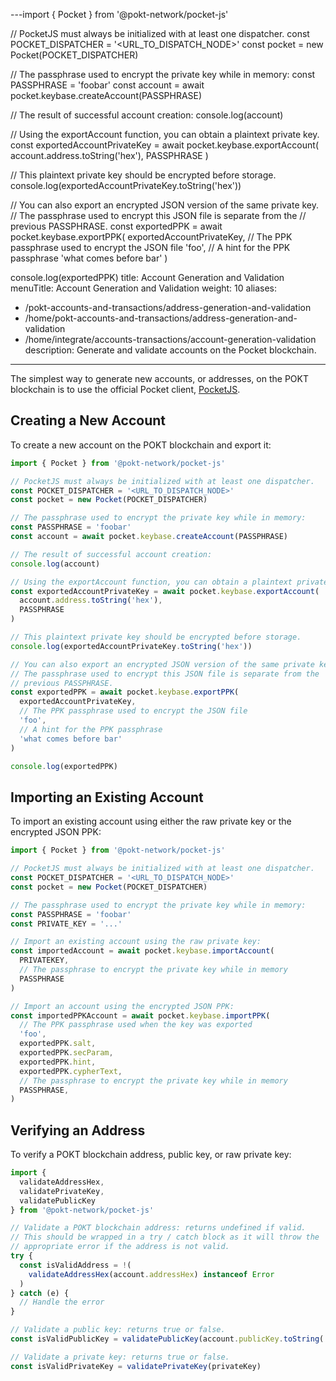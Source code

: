 ---import { Pocket } from '@pokt-network/pocket-js'

// PocketJS must always be initialized with at least one dispatcher.
const POCKET_DISPATCHER = '<URL_TO_DISPATCH_NODE>'
const pocket = new Pocket(POCKET_DISPATCHER)

// The passphrase used to encrypt the private key while in memory:
const PASSPHRASE = 'foobar'
const account = await pocket.keybase.createAccount(PASSPHRASE)

// The result of successful account creation:
console.log(account)

// Using the exportAccount function, you can obtain a plaintext private key.
const exportedAccountPrivateKey = await pocket.keybase.exportAccount(
  account.address.toString('hex'),
  PASSPHRASE
)

// This plaintext private key should be encrypted before storage.
console.log(exportedAccountPrivateKey.toString('hex'))

// You can also export an encrypted JSON version of the same private key.
// The passphrase used to encrypt this JSON file is separate from the 
// previous PASSPHRASE.
const exportedPPK = await pocket.keybase.exportPPK(
  exportedAccountPrivateKey,
  // The PPK passphrase used to encrypt the JSON file
  'foo',
  // A hint for the PPK passphrase
  'what comes before bar'
)

console.log(exportedPPK)
title: Account Generation and Validation
menuTitle: Account Generation and Validation
weight: 10
aliases:
  - /pokt-accounts-and-transactions/address-generation-and-validation
  - /home/pokt-accounts-and-transactions/address-generation-and-validation
  - /home/integrate/accounts-transactions/account-generation-validation
description: Generate and validate accounts on the Pocket blockchain.
---


The simplest way to generate new accounts, or addresses, on the POKT blockchain is to use the official Pocket client, [PocketJS](https://github.com/pokt-network/pocket-js).

## Creating a New Account

To create a new account on the POKT blockchain and export it:

```typescript
import { Pocket } from '@pokt-network/pocket-js'

// PocketJS must always be initialized with at least one dispatcher.
const POCKET_DISPATCHER = '<URL_TO_DISPATCH_NODE>'
const pocket = new Pocket(POCKET_DISPATCHER)

// The passphrase used to encrypt the private key while in memory:
const PASSPHRASE = 'foobar'
const account = await pocket.keybase.createAccount(PASSPHRASE)

// The result of successful account creation:
console.log(account)

// Using the exportAccount function, you can obtain a plaintext private key.
const exportedAccountPrivateKey = await pocket.keybase.exportAccount(
  account.address.toString('hex'),
  PASSPHRASE
)

// This plaintext private key should be encrypted before storage.
console.log(exportedAccountPrivateKey.toString('hex'))

// You can also export an encrypted JSON version of the same private key.
// The passphrase used to encrypt this JSON file is separate from the 
// previous PASSPHRASE.
const exportedPPK = await pocket.keybase.exportPPK(
  exportedAccountPrivateKey,
  // The PPK passphrase used to encrypt the JSON file
  'foo',
  // A hint for the PPK passphrase
  'what comes before bar'
)

console.log(exportedPPK)
```

## Importing an Existing Account

To import an existing account using either the raw private key or the encrypted JSON PPK:

```javascript
import { Pocket } from '@pokt-network/pocket-js'

// PocketJS must always be initialized with at least one dispatcher.
const POCKET_DISPATCHER = '<URL_TO_DISPATCH_NODE>'
const pocket = new Pocket(POCKET_DISPATCHER)

// The passphrase used to encrypt the private key while in memory:
const PASSPHRASE = 'foobar'
const PRIVATE_KEY = '...'

// Import an existing account using the raw private key:
const importedAccount = await pocket.keybase.importAccount(
  PRIVATEKEY,
  // The passphrase to encrypt the private key while in memory
  PASSPHRASE
)

// Import an account using the encrypted JSON PPK:
const importedPPKAccount = await pocket.keybase.importPPK(
  // The PPK passphrase used when the key was exported
  'foo',
  exportedPPK.salt,
  exportedPPK.secParam,
  exportedPPK.hint,
  exportedPPK.cypherText,
  // The passphrase to encrypt the private key while in memory
  PASSPHRASE,
)
```

## Verifying an Address

To verify a POKT blockchain address, public key, or raw private key:

```javascript
import { 
  validateAddressHex, 
  validatePrivateKey, 
  validatePublicKey 
} from '@pokt-network/pocket-js'

// Validate a POKT blockchain address: returns undefined if valid.
// This should be wrapped in a try / catch block as it will throw the 
// appropriate error if the address is not valid.
try {
  const isValidAddress = !(
    validateAddressHex(account.addressHex) instanceof Error
  )
} catch (e) {
  // Handle the error
}

// Validate a public key: returns true or false.
const isValidPublicKey = validatePublicKey(account.publicKey.toString('hex'))

// Validate a private key: returns true or false.
const isValidPrivateKey = validatePrivateKey(privateKey)
```
